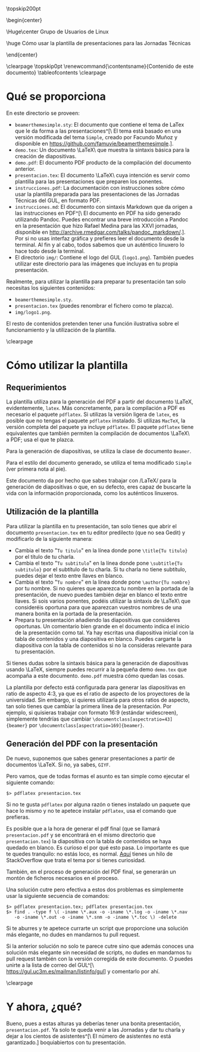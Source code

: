 <!-- Front page -->
\topskip200pt

\begin{center}

\Huge\center
Grupo de Usuarios de Linux

\huge
Cómo usar la plantilla de presentaciones para las Jornadas Técnicas

\end{center}

\clearpage
\topskip0pt
\renewcommand{\contentsname}{Contenido de este documento}
\tableofcontents
\clearpage

<!-- Document -->
# Qué se proporciona

En este directorio se proveen:

- `beamerthemesimple.sty`: El documento que contiene el tema de LaTex que le da forma a las presentaciones^[\ El tema está basado en una versión modificada del tema `Simple`, creado por Facundo Muñoz y disponible en <https://github.com/famuvie/beamerthemesimple>.].
- `demo.tex`: Un documento \LaTeX\ que muestra la sintaxis básica para la creación de diapositivas.
- `demo.pdf`: El documento PDF producto de la compilación del documento anterior.
- `presentacion.tex`: El documento \LaTeX\ cuya intención es servir como plantilla para las presentaciones que preparen los ponentes.
- `instrucciones.pdf`: La documentación con instrucciones sobre cómo usar la plantilla preparada para las presentaciones de las Jornadas Técnicas del GUL, en formato PDF.
- `instrucciones.md`: El documento con sintaxis Markdown que da origen a las instrucciones en PDF^[\ El documento en PDF ha sido generado utilizando Pandoc. Puedes encontrar una breve introducción a Pandoc en la presentación que hizo Rafael Medina para las XXVI jornadas, disponible en <http://archive.rmedgar.com/talks/pandoc_markdown/>.]. Por si no usas interfaz gráfica y prefieres leer el documento desde la terminal. Al fin y al cabo, todos sabemos que un auténtico linuxero lo hace todo desde la terminal.
- El directorio `img/`: Contiene el logo del GUL (`logo1.png`). También puedes utilizar este directorio para las imágenes que incluyas en tu propia presentación.

Realmente, para utilizar la plantilla para preparar tu presentación tan solo necesitas los siguientes contenidos:

- `beamerthemesimple.sty`.
- `presentacion.tex` (puedes renombrar el fichero como te plazca).
- `img/logo1.png`.

El resto de contenidos pretenden tener una función ilustrativa sobre el funcionamiento y la utilización de la plantilla.

\clearpage

# Cómo utilizar la plantilla

## Requerimientos

La plantilla utiliza para la generación del PDF a partir del documento \LaTeX\, evidentemente, `latex`. Más concretamente, para la compilación a PDF es necesario el paquete `pdflatex`. Si utilizas la versión ligera de `latex`, es posible que no tengas el paquete `pdflatex` instalado. Si utilizas `MacTeX`, la versión completa del paquete ya incluye `pdflatex`. El paquete `pdflatex` tiene equivalentes que también permiten la compilación de documentos \LaTeX\ a PDF; usa el que te plazca.

Para la generación de diapositivas, se utiliza la clase de documento `Beamer`.

Para el estilo del documento generado, se utiliza el tema modificado `Simple` (ver primera nota al pie).

Este documento da por hecho que sabes trabajar con /LaTeX/ para la generación de diapositivas o que, en su defecto, eres capaz de buscarte la vida con la información proporcionada, como los auténticos linuxeros.

## Utilización de la plantilla

Para utilizar la plantilla en tu presentación, tan solo tienes que abrir el documento `presentacion.tex` en tu editor predilecto (que no sea Gedit) y modificarlo de la siguiente manera:

- Cambia el texto "`Tu titulo`" en la línea donde pone `\title{Tu titulo}` por el título de tu charla.
- Cambia el texto "`Tu subtitulo`" en la línea donde pone `\subtitle{Tu subtitulo}` por el subtítulo de tu charla. Si tu charla no tiene subtítulo, puedes dejar el texto entre llaves en blanco.
- Cambia el texto "`Tu nombre`" en la línea donde pone `\author{Tu nombre}` por tu nombre. Si no quieres que aparezca tu nombre en la portada de la presentación, de nuevo puedes también dejar en blanco el texto entre llaves. Si sois varios ponentes, podéis utilizar la sintaxis de \LaTeX\ que consideréis oportuna para que aparezcan vuestros nombres de una manera bonita en la portada de la presentación.
- Prepara tu presentación añadiendo las diapositivas que consideres oportunas. Un comentario bien grande en el documento indica el inicio de la presentación como tal. Ya hay escritas una diapositiva inicial con la tabla de contenidos y una diapositiva en blanco. Puedes cargarte la diapositiva con la tabla de contenidos si no la consideras relevante para tu presentación.

Si tienes dudas sobre la sintaxis básica para la generación de diapositivas usando \LaTeX\, siempre puedes recurrir a la pequeña demo `demo.tex` que acompaña a este documento. `demo.pdf` muestra cómo quedan las cosas.

La plantilla por defecto está configurada para generar las diapositivas en ratio de aspecto 4:3, ya que es el ratio de aspecto de los proyectores de la universidad. Sin embargo, si quieres utilizarla para otros ratios de aspecto, tan solo tienes que cambiar la primera línea de la presentación. Por ejemplo, si quisieras trabajar con formato 16:9 (estándar widescreen), simplemente tendrías que cambiar `\documentclass[aspectratio=43]{beamer}` por `\documentclass[aspectratio=169]{beamer}`.

## Generación del PDF con la presentación

De nuevo, suponemos que sabes generar presentaciones a partir de documentos \LaTeX\. Si no, ya sabes, `GIYF`.

Pero vamos, que de todas formas el asunto es tan simple como ejecutar el siguiente comando:

```
$> pdflatex presentacion.tex
```
Si no te gusta `pdflatex` por alguna razón o tienes instalado un paquete que hace lo mismo y no te apetece instalar `pdflatex`, usa el comando que prefieras.

Es posible que a la hora de generar el pdf final (que se llamará `presentacion.pdf` y se encontrará en el mismo directorio que `presentacion.tex`) la diapositiva con la tabla de contenidos se haya quedado en blanco. Es curioso el por qué esto pasa. Lo importante es que te quedes tranquilo: no estás loco, es normal. [Aquí](http://stackoverflow.com/questions/3863630/latex-tableofcontents-command-always-shows-blank-contents-on-first-build) tienes un hilo de StackOverflow que trata el tema por si tienes curiosidad.

También, en el proceso de generación del PDF final, se generarán un montón de ficheros necesarios en el proceso.

Una solución cutre pero efectiva a estos dos problemas es simplemente usar la siguiente secuencia de comandos:

```
$> pdflatex presentacion.tex; pdflatex presentacion.tex
$> find . -type f \( -iname \*.aux -o -iname \*.log -o -iname \*.nav 
   -o -iname \*.out -o -iname \*.snm -o -iname \*.toc \) -delete
```

Si te aburres y te apetece currarte un script que proporcione una solución más elegante, no dudes en mandarnos tu pull request.

Si la anterior solución no solo te parece cutre sino que además conoces una solución más elegante sin necesidad de scripts, no dudes en mandarnos tu pull request también con la versión corregida de este documento. O puedes unirte a la lista de correo del GUL^[\ <https://gul.uc3m.es/mailman/listinfo/gul>] y comentarlo por ahí.

\clearpage

# Y ahora, ¿qué?

Bueno, pues a estas alturas ya deberías tener una bonita presentación, `presentacion.pdf`. Ya solo te queda venir a las Jornadas y dar tu charla y dejar a los cientos de asistentes^[\ El número de asistentes no está garantizado.] boquiabiertos con tu presentación.